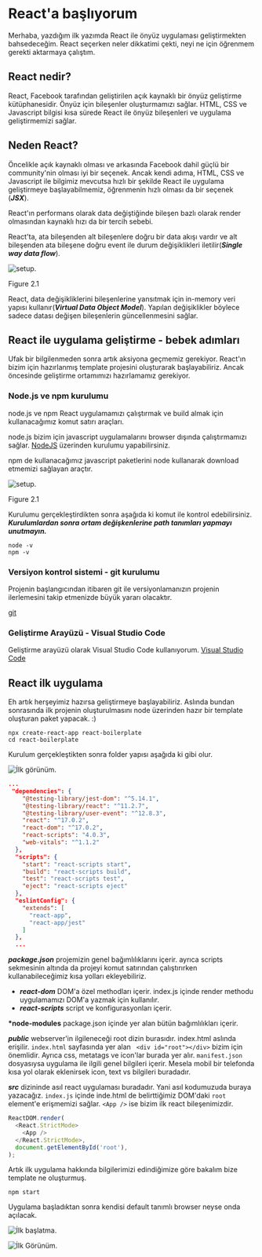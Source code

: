 # React'a başlıyorum

Merhaba, yazdığım ilk yazımda React ile önyüz uygulaması geliştirmekten bahsedeceğim. React seçerken neler dikkatimi çekti, neyi ne için öğrenmem gerekti aktarmaya çalıştım.

## React nedir?

React, Facebook tarafından geliştirilen açık kaynaklı bir önyüz geliştirme kütüphanesidir. Önyüz için bileşenler oluşturmamızı sağlar. HTML, CSS ve Javascript bilgisi kısa sürede React ile önyüz bileşenleri ve uygulama geliştirmemizi sağlar.

## Neden React?

Öncelikle açık kaynaklı olması ve arkasında Facebook dahil güçlü bir community'nin olması iyi bir seçenek. Ancak kendi adıma, HTML, CSS ve Javascript ile bilgimiz mevcutsa hızlı bir şekilde React ile uygulama geliştirmeye başlayabilmemiz, öğrenmenin hızlı olması da bir seçenek (**_JSX_**).

React'ın performans olarak data değiştiğinde bileşen bazlı olarak render olmasından kaynaklı hızı da bir tercih sebebi.

React'ta, ata bileşenden alt bileşenlere doğru bir data akışı vardır ve alt bileşenden ata bileşene doğru event ile durum değişiklikleri iletilir(**_Single way data flow_**).

![setup.](docs/data-flow.png)

Figure 2.1

React, data değişikliklerini bileşenlerine yansıtmak için in-memory veri yapısı kullanır(**_Virtual Data Object Model_**). Yapılan değişiklikler böylece sadece datası değişen bileşenlerin güncellenmesini sağlar.

## React ile uygulama geliştirme - bebek adımları

Ufak bir bilgilenmeden sonra artık aksiyona geçmemiz gerekiyor. React'ın bizim için hazırlanmış template projesini oluşturarak başlayabiliriz. Ancak öncesinde geliştirme ortamımızı hazırlamamız gerekiyor.

### Node.js ve npm kurulumu

node.js ve npm React uygulamamızı çalıştırmak ve build almak için kullanacağımız komut satırı araçları.

node.js bizim için javascript uygulamalarını browser dışında çalıştırmamızı sağlar. [NodeJS](http://nodejs.org) üzerinden kurulumu yapabilirsiniz.

npm de kullanacağımız javascript paketlerini node kullanarak download etmemizi sağlayan araçtır.

![setup.](./docs/node.png)

Figure 2.1

Kurulumu gerçekleştirdikten sonra aşağıda ki komut ile kontrol edebilirsiniz. ***Kurulumlardan sonra ortam değişkenlerine path tanımları yapmayı unutmayın.***

```
node -v
npm -v
```

### Versiyon kontrol sistemi - git kurulumu

Projenin başlangıcından itibaren git ile versiyonlamanızın projenin ilerlemesini takip etmenizde büyük yararı olacaktır.

[git](https://git-scm.com/downloads)

### Geliştirme Arayüzü - Visual Studio Code

Geliştirme arayüzü olarak Visual Studio Code kullanıyorum.
[Visual Studio Code](https://code.visualstudio.com/)

## React ilk uygulama

Eh artık herşeyimiz hazırsa geliştirmeye başlayabiliriz. Aslında bundan sonrasında ilk projenin oluşturulmasını node üzerinden hazır bir template oluşturan paket yapacak. :)

```
npx create-react-app react-boilerplate
cd react-boilerplate
```

Kurulum gerçekleştikten sonra folder yapısı aşağıda ki gibi olur.

![İlk görünüm.](./docs/first-create.png)

```json
...
 "dependencies": {
    "@testing-library/jest-dom": "^5.14.1",
    "@testing-library/react": "^11.2.7",
    "@testing-library/user-event": "^12.8.3",
    "react": "^17.0.2",
    "react-dom": "^17.0.2",
    "react-scripts": "4.0.3",
    "web-vitals": "^1.1.2"
  },
  "scripts": {
    "start": "react-scripts start",
    "build": "react-scripts build",
    "test": "react-scripts test",
    "eject": "react-scripts eject"
  },
  "eslintConfig": {
    "extends": [
      "react-app",
      "react-app/jest"
    ]
  },
  ...
```

**_package.json_** projemizin genel bağımlılıklarını içerir. ayrıca scripts sekmesinin altında da projeyi komut satırından çalıştırırken kullanabileceğimiz kısa yolları ekleyebiliriz.

- **_react-dom_** DOM'a özel methodları içerir. index.js içinde render methodu uygulamamızı DOM'a yazmak için kullanılır.
- **_react-scripts_** script ve konfigurasyonları içerir.

**\*node-modules** package.json içinde yer alan bütün bağımlılıkları içerir.

**_public_** webserver'in ilgileneceği root dizin burasıdır. index.html aslında erişilir. `index.html` sayfasında yer alan ` <div id="root"></div>` bizim için önemlidir. Ayrıca css, metatags ve icon'lar burada yer alır. `manifest.json` dosyasıysa uygulama ile ilgili genel bilgileri içerir. Mesela mobil bir telefonda kısa yol olarak eklenirsek icon, text vs bilgileri buradadır.

**_src_** dizininde asıl react uygulaması buradadır. Yani asıl kodumuzuda buraya yazacağız. `index.js` içinde inde.html de belirttiğimiz DOM'daki `root` element'e erişmemizi sağlar. `<App />` ise bizim ilk react bileşenimizdir.

```javascript
ReactDOM.render(
  <React.StrictMode>
    <App />
  </React.StrictMode>,
  document.getElementById('root'),
);
```

Artık ilk uygulama hakkında bilgilerimizi edindiğimize göre bakalım bize template ne oluşturmuş.

```
npm start
```

Uygulama başladıktan sonra kendisi default tanımlı browser neyse onda açılacak.

![İlk başlatma.](./docs/first-start.png)

![İlk Görünüm.](./docs/first-screen.png)
